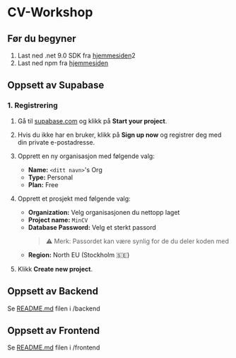 # CV-Workshop

## Før du begyner

1. Last ned .net 9.0 SDK fra [hjemmesiden](https://dotnet.microsoft.com/en-us/download/dotnet/9.0)2
2. Last ned npm fra [hjemmesiden](https://nodejs.org/en/download/)

## Oppsett av Supabase

### 1. Registrering

1. Gå til [supabase.com](https://supabase.com) og klikk på **Start your project**.
2. Hvis du ikke har en bruker, klikk på **Sign up now** og registrer deg med din private e-postadresse.
3. Opprett en ny organisasjon med følgende valg:

   - **Name:** `<ditt navn>`'s Org
   - **Type:** Personal
   - **Plan:** Free

4. Opprett et prosjekt med følgende valg:

   - **Organization:** Velg organisasjonen du nettopp laget
   - **Project name:** `MinCV`
   - **Database Password:** Velg et sterkt passord
     > ⚠️ Merk: Passordet kan være synlig for de du deler koden med
   - **Region:** North EU (Stockholm 🇸🇪)

5. Klikk **Create new project**.

## Oppsett av Backend

Se [README.md](https://github.com/cxberk/cv-workshop/blob/main/backend/README.md) filen i /backend

## Oppsett av Frontend

Se [README.md](https://github.com/cxberk/cv-workshop/blob/main/frontend/README.md) filen i /frontend
